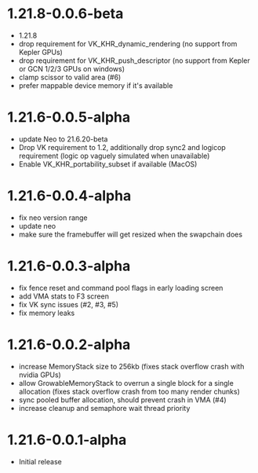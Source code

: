 # 1.21.8-0.0.6-beta

- 1.21.8
- drop requirement for VK_KHR_dynamic_rendering (no support from Kepler GPUs)
- drop requirement for VK_KHR_push_descriptor (no support from Kepler or GCN 1/2/3 GPUs on windows)
- clamp scissor to valid area (#6)
- prefer mappable device memory if it's available

# 1.21.6-0.0.5-alpha

- update Neo to 21.6.20-beta
- Drop VK requirement to 1.2, additionally drop sync2 and logicop requirement (logic op vaguely simulated when unavailable)
- Enable VK_KHR_portability_subset if available (MacOS)

# 1.21.6-0.0.4-alpha

- fix neo version range
- update neo
- make sure the framebuffer will get resized when the swapchain does

# 1.21.6-0.0.3-alpha

- fix fence reset and command pool flags in early loading screen
- add VMA stats to F3 screen
- fix VK sync issues (#2, #3, #5)
- fix memory leaks

# 1.21.6-0.0.2-alpha

- increase MemoryStack size to 256kb (fixes stack overflow crash with nvidia GPUs)
- allow GrowableMemoryStack to overrun a single block for a single allocation (fixes stack overflow crash from too many render chunks)
- sync pooled buffer allocation, should prevent crash in VMA (#4)
- increase cleanup and semaphore wait thread priority

# 1.21.6-0.0.1-alpha

- Initial release